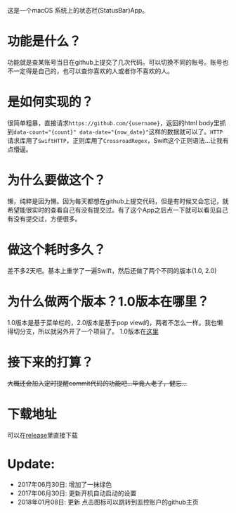 这是一个macOS 系统上的状态栏(StatusBar)App。

# 功能是什么？
功能就是查某账号当日在github上提交了几次代码。可以切换不同的账号。账号也不一定得是自己的，也可以查你喜欢的人或者你不喜欢的人。

# 是如何实现的？
很简单粗暴，直接请求`https://github.com/{username}`，返回的html body里抓到`data-count="{count}" data-date="{now_date}"`这样的数据就可以了。`HTTP`请求库用了`SwiftHTTP`，正则库用了`CrossroadRegex`，Swift这个正则语法…让我有点懵逼。

# 为什么要做这个？
懒，纯粹是因为懒。因为每天都想在github上提交代码，但是有时候又会忘记，就希望能很实时的查看自己有没有提交过。有了这个App之后点一下就可以看见自己有没有提交过，方便很多。

# 做这个耗时多久？
差不多2天吧。基本上重学了一遍Swift，然后还做了两个不同的版本(1.0, 2.0)

# 为什么做两个版本？1.0版本在哪里？
1.0版本是基于菜单栏的，2.0版本是基于pop view的，两者不怎么一样。我也懒得切分支，所以就另外开了一个项目了。
1.0版本在[这里](https://github.com/zjhch123/GithubStatus)

# 接下来的打算？
<del>大概还会加入定时提醒commit代码的功能吧…毕竟人老了，健忘…</del>

# 下载地址
可以在[release](https://github.com/zjhch123/GithubStatus2/releases)里直接下载

# Update:
* 2017年06月30日: 增加了一抹绿色
* 2017年06月30日: 更新开机自动启动的设置
* 2018年01月08日: 更新 点击图标可以跳转到监控账户的github主页
